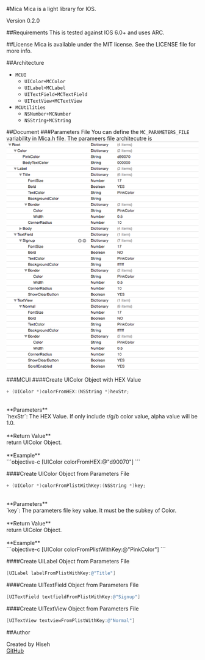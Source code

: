 #Mica
Mica is a light library for IOS. 

Version 0.2.0

##Requirements
This is tested against IOS 6.0+ and uses ARC.

##License
Mica is available under the MIT license. See the LICENSE file for more info.

##Architecture
* `MCUI`
	- `UIColor+MCColor`
	- `UILabel+MCLabel`
	- `UITextField+MCTextField`
	- `UITextView+MCTextView`
* `MCUtilities`
	- `NSNumber+MCNumber`
	- `NSString+MCString`

##Document
###Parameters File
You can define the `MC_PARAMETERS_FILE` variability in Mica.h file. The parameers file architecutre is
![Parameters File Screenshot](/doc/parameters_file_screenshot.png)

###MCUI
####Create UIColor Object with HEX Value
```objective-c
+ (UIColor *)colorFromHEX:(NSString *)hexStr;
```
<br />
**Parameters**<br />
`hexStr`: The HEX Value. If only include r/g/b color value, alpha value will be 1.0.
<br /><br />
**Return Value**<br />
return UIColor Object.
<br /><br />
**Example**<br />
```objective-c
[UIColor colorFromHEX:@"d90070"]
```

####Create UIColor Object from Parameters File
```objective-c
+ (UIColor *)colorFromPlistWithKey:(NSString *)key;
```
<br />
**Parameters**<br />
`key`: The parameters file key value. It must be the subkey of Color.
<br /><br />
**Return Value**<br />
return UIColor Object.
<br /><br />
**Example**<br />
```objective-c
[UIColor colorFromPlistWithKey:@"PinkColor"]
```

####Create UILabel Object from Parameters File
```objective-c
[UILabel labelFromPlistWithKey:@"Title"]
```

####Create UITextField Object from Parameters File
```objective-c
[UITextField textfieldFromPlistWithKey:@"Signup"]
```

####Create UITextView Object from Parameters File
```objective-c
[UITextView textviewFromPlistWithKey:@"Normal"]
```

##Author

Created by Hiseh<br />
[GitHub](https://github.com/hiseh/Mica.git)

